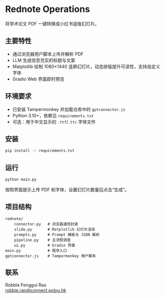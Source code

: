 # Rednote Operations

将学术论文 PDF 一键转换成小红书竖版幻灯片。

## 主要特性
- 通过浏览器用户脚本上传并解析 PDF
- LLM 生成信息充实的标题与文案
- Matplotlib 绘制 1080×1440 竖屏幻灯片，动态排版提升可读性，支持自定义字体
- Gradio Web 界面即时预览

## 环境要求
- 已安装 Tampermonkey 并加载仓库中的 `gptconnector.js`
- Python 3.10+，依赖见 `requirements.txt`
- 可选：用于中文显示的 `.ttf`/`.ttc` 字体文件

## 安装
```bash
pip install -r requirements.txt
```

## 运行
```bash
python main.py
```
按照界面提示上传 PDF 和字体，设置幻灯片数量后点击“生成”。

## 项目结构
```
rednote/
    connector.py   # 浏览器通信封装
    slide.py       # Matplotlib 幻灯片渲染
    prompts.py     # Prompt 模板与 JSON 解析
    pipeline.py    # 主流程调度
    ui.py          # Gradio 界面
main.py            # 程序入口
gptconnector.js    # Tampermonkey 用户脚本
```

## 联系
Robbie Fenggui Rao  
robbie.rao@connect.polyu.hk
